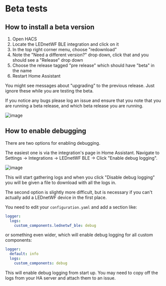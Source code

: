 # Beta tests

## How to install a beta version

 1. Open HACS
 2. Locate the LEDnetWF BLE integration and click on it
 3. In the top right corner menu, choose "redownload"
 4. Note the "Need a different version?" drop down, click that and you should see a "Release" drop down
 5. Choose the release tagged "pre release" which should have "beta" in the name
 6. Restart Home Assistant

You might see messages about "upgrading" to the previous release.  Just ignore these while you are testing the beta.

If you notice any bugs please log an issue and ensure that you note that you are running a beta release, and which beta release you are running.

![image](https://github.com/user-attachments/assets/14f81259-c68a-4ad9-a077-5c16c926ac40)

## How to enable debugging

There are two options for enabling debugging.

The easiest one is via the integration's page in Home Assistant.  Navigate to Settings -> Integrations -> LEDnetWF BLE -> Click "Enable debug logging".

![image](https://github.com/user-attachments/assets/3023e178-738b-4a2b-b4f8-c906c6ff1bc0)

This will start gathering logs and when you click "Disable debug logging" you will be given a file to download with all the logs in.

The second option is slightly more difficult, but is necessary if you can't actually add a LEDnetWF device in the first place.

You need to edit your `configuration.yaml` and add a section like:

```yaml
logger:
  logs:
    custom_components.lednetwf_ble: debug
```
or something even wider, which will enable debug logging for all custom components:

```yaml
logger:
  default: info
  logs:
    custom_components: debug
```

This will enable debug logging from start up.  You may need to copy off the logs from your HA server and attach them to an issue.
